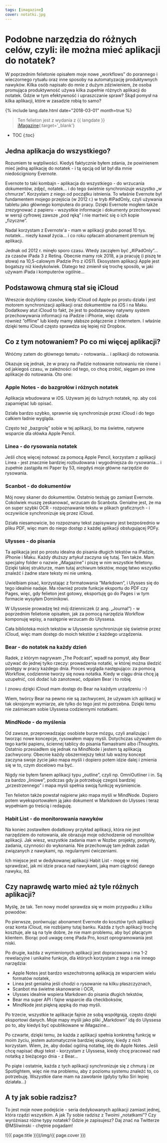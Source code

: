 ```yaml
---
tags: [imagazine]
cover: notatki.jpg
---
```


# Podobne narzędzia do różnych celów, czyli: ile można mieć aplikacji do notatek?

W poprzednim felietonie opisałem moje nowe „workflows” do porannego i wieczornego rytuału oraz inne sposoby na automatyzację produktywnych nawyków. Kilka osób napisało do mnie z dużym zdziwieniem, że osoba promująca produktywność używa kilka zupełnie różnych aplikacji do notatek. Gdzie w tym efektywność i upraszczanie spraw? Skąd pomysł na kilka aplikacji, które w zasadzie robią to samo?

<!--More-->

{% include lang.date.html date="2018-03-01" month=true %}

> Ten felieton jest z wydania z {{ langdate }} [iMagazine](https://imagazine.pl){:target='_blank'}

* TOC
{:toc}

## Jedna aplikacja do wszystkiego?

Rozumiem te wątpliwości. Kiedyś faktycznie byłem zdania, że powinienem mieć jedną aplikację do notatek - i tą opcją od lat był dla mnie niedościgniony Evernote.

Evernote to taki kombajn - aplikacja do wszystkiego - do wrzucania dokumentów, zdjęć, notatek... i do tego świetnie synchronizuje wszystko „w chmurze”. Korzystam z niego od początku istnienia. To właśnie Evernote był fundamentem mojego przejścia (w 2012 r.) w tryb #iPadOnly, czyli używania tabletu jako głównego komputera do pracy. Dzięki Evernote mogłem także zrezygnować z papieru - wszystkie informacje i dokumenty przechowywać w wersji cyfrowej zawsze „pod ręką” i nie martwić się o ich kopie „fizyczne”.

Nadal korzystam z Evernote'a - mam w aplikacji grubo ponad 10 tys. notatek... niezły kawał życia... i co roku opłacam abonament premium tej aplikacji.

Jednak od 2012 r. minęło sporo czasu. Wtedy zacząłem być „#iPadOnly”... za czasów iPada 3 z Retiną. Obecnie mamy rok 2018, a ja pracuję (i piszę te słowa) na 10,5-calowym iPadzie Pro z iOS11. Ekosystem aplikacji Apple jest bogatszy niż kiedykolwiek. Dlatego też zmienił się trochę sposób, w jaki używam iPada i komputerów ogólnie...

## Podstawową chmurą stał się iCloud

Wreszcie dożyliśmy czasów, kiedy iCloud od Apple po prostu działa i jest motorem synchronizacji aplikacji oraz dokumentów na iOS i na Maku. Dodatkowy atut iCloud to fakt, że jest to podstawowy natywny system przechowywania informacji na iPadzie i iPhonie, więc działa również ”offline” lub kiedy mamy słabsze połączenie z Internetem. I właśnie dzięki temu iCloud często sprawdza się lepiej niż Dropbox.

## Co z tym notowaniem? Po co mi więcej aplikacji?

Wróćmy zatem do głównego tematu - notowania... i aplikacji do notowania.

Okazuje się jednak, że w pracy na iPadzie notowanie notowaniu nie równe i od jakiegoś czasu, w zależności od tego, co chcę zrobić, sięgam po inne aplikacje do notowania. Oto one:

### Apple Notes - do bazgrołów i różnych notatek

Aplikacja wbudowana w iOS. Używam jej do luźnych notatek, np. aby coś zapamiętać lub opisać.

Działa bardzo szybko, sprawnie się synchronizuje przez iCloud i do tego całkiem ładnie wygląda.

Często też „bazgrolę” sobie w tej aplikacji, bo ma świetne, natywne wsparcie dla ołówka Apple Pencil.

### Linea - do rysowania notatek

Jeśli chcę więcej notować za pomocą Apple Pencil, korzystam z aplikacji Linea - jest znacznie bardziej rozbudowana i wygodniejsza do rysowania... i zupełnie zastąpiła mi Paper by 53, niegdyś moje główne narzędzie do rysowania.

### Scanbot - do dokumentów

Mój nowy skaner do dokumentów. Ostatnio testuję go zamiast Evernote. Cokolwiek muszę zeskanować, wrzucam do Scanbota. Genialne jest, że ma on super szybki OCR - rozpoznawanie tekstu w plikach graficznych - i oczywiście synchronizuje się przez iCloud.

Działa niesamowicie, bo rozpoznany tekst zapisywany jest bezpośrednio w pliku PDF, więc mam do niego dostęp z każdej aplikacji obsługującej PDFy.

### Ulysses - do pisania

Ta aplikacja jest po prostu idealna do pisania długich tekstów na iPadzie, iPhonie i Maku. Każdy dłuższy artykuł zaczyna się tutaj. Ten także. Mam specjalny folder o nazwie „iMagazine” i piszę w nim wszystkie felietony. Dzięki takiej strukturze, mam tutaj archiwum tekstów, mogę łatwo wszystko znaleźć i żadne stare teksty mi nie umkną.

Uwielbiam pisać, korzystając z formatowania ”Markdown”, i Ulysses się do tego idealnie nadaje. Ma również proste funkcje eksportu do PDF czy Pages, więc, gdy felieton jest gotowy, eksportuję go do Pages i w tym formacie wysyłam Dominikowi.

W Ulyssesie prowadzę też mój dzienniczek (z ang. „Journal”) - w poprzednim felietonie opisałem, jak za pomocą narzędzia Workflow komponuję wpisy, a następnie wrzucam do Ulyssesa.

Cała biblioteka moich tekstów w Ulyssesie synchronizuje się świetnie przez iCloud, więc mam dostęp do moich tekstów z każdego urządzenia.

### Bear - do notatek na każdy dzień

Radek, z którym nagrywam „The Podcast”, wpadł na pomysł, aby Bear używać do jednej tylko rzeczy: prowadzenia notatki, w której można śledzić postępy w pracy każdego dnia. Proces wygląda następująco: za pomocą Workflow, codziennie tworzy się nowa notatka. Kiedy w ciągu dnia chcę ją uzupełnić, coś dodać lub zanotować, odpalam Bear i to robię.

I znowu dzięki iCloud mam dostęp do Bear na każdym urządzeniu :-) 

Wiem, twórcy Bear na pewno nie są zachwyceni, że używam ich aplikacji w tak okrojonym wymiarze, ale tylko do tego jest mi potrzebna. Dzięki temu nie zaśmiecam sobie Ulyssesa codziennymi notatkami.

### MindNode - do myślenia

Od zawsze, przeprowadzając osobiste burze mózgu, czyli analizując i tworząc nowe koncepcje, rysowałem mapy myśli. Dotychczas używałem do tego kartki papieru, ściennej tablicy do pisania flamastrami albo iThoughts. Ostatnio przesiadłem się jednak na MindNode i jestem tą aplikacją zachwycony. Obecnie każdy obszerniejszy tekst lub ważny koncept zaczyna swoje życie jako mapa myśli i dopiero potem idzie dalej i zmienia się w to, czym docelowo ma być.

Nigdy nie byłem fanem aplikacji typu „outline”, czyli np. OmniOutliner i in.  Są za bardzo „liniowe”, podczas gdy ja potrzebuję czegoś bardziej „przestrzennego” i mapa myśli spełnia swoją funkcję wyśmienicie.

Ten felieton także powstał najpierw jako mapa myśli w MindNode. Dopiero potem wyeksportowałem ją jako dokument w Markdown do Ulysses i teraz wypełniam go treścią i redaguję.

### Habit List - do monitorowania nawyków

Na koniec zostawiłem dodatkowy przykład aplikacji, która nie jest narzędziem do notowania, ale obrazuje moje odchodzenie od monolitów aplikacji. Jak wiesz, wszystkie zadania mam w Nozbe: projekty, pomysły, zadania, czynności do wykonania. Nie przechowuję tam jednak zadań związanych z nawykami, np. regularnymi ćwiczeniami.

Ich miejsce jest w dedykowanej aplikacji Habit List - mogę w niej sprawdzać, jak mi idzie praca nad nawykami, jaką mam ciągłość danego nawyku, itd.

## Czy naprawdę warto mieć aż tyle różnych aplikacji?

Myślę, że tak. Ten nowy model sprawdza się w moim przypadku z kilku powodów:

Po pierwsze, porównując abonament Evernote do kosztów tych aplikacji oraz konta iCloud, nie rozbijamy tutaj banku. Każda z tych aplikacji trochę kosztuje, ale są na tyle dobre, że nie mam problemu, aby być płacącym klientem. Biorąc pod uwagę cenę iPada Pro, koszt oprogramowania jest niski.

Po drugie, każda z wymienionych aplikacji jest dopracowana i ma 1-2 rewelacyjne i unikalne funkcje, dla których korzystam z tego a nie innego narzędzia:

- Apple Notes jest bardzo wszechstronną aplikacją ze wsparciem wielu formatów notatek,
- Linea jest genialna jeśli chodzi o rysowanie na kilku płaszczyznach,
- Scanbot ma świetne skanowanie i OCR,
- Ulysses idealnie wspiera Markdown do pisania długich tekstów,
- Bear ma super API i fajne wsparcie dla checkboksów,
- MindNode jest piękną appką do map myśli.

Po trzecie, wszystkie te aplikacje fajnie ze sobą współgrają, często dzięki eksportowi danych. Moje mapy myśli jako pliki „Markdown” idą do Ulyssesa po to, aby kiedyś być opublikowane w iMagazine...

Po czwarte, dzięki temu, że każda z aplikacji spełnia konkretną funkcję w moim życiu, jestem automatycznie bardziej skupiony, kiedy z nich korzystam. Wiem, że, aby dodać ogólną notatkę, idę do Apple Notes. Jeśli chcę napisać długi tekst - korzystam z Ulyssesa, kiedy chcę pracować nad notatką z bieżącego dnia - z Bear...

Po piąte i ostatnie, każda z tych aplikacji synchronizuje się z chmurą i ze Spotlightem, więc nie ma problemu, aby z poziomu systemu znaleźć to, co potrzebuję. Wszystkie dane mam na zawołanie (gdyby tylko Siri lepiej działała...)

## A ty jak sobie radzisz?

To jest moje nowe podejście - seria dedykowanych aplikacji zamiast jednej, która rządzi wszystkim. A jak Ty sobie radzisz z Twoimi „notatkami”? Czy wyróżniasz różne typy notatek? Gdzie je zapisujesz? Daj znać na Twitterze @MSliwinski - chętnie pogadam!

![{{ page.title }}](/img/{{ page.cover }})

[n]: https://michael.gratis/nozbe_pl